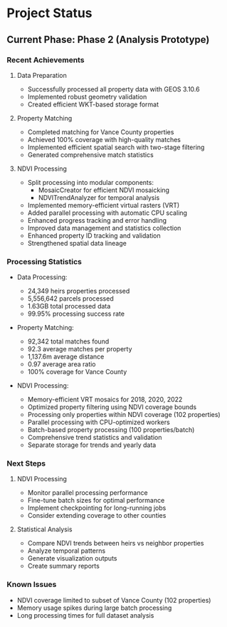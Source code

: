 # Project Status

## Current Phase: Phase 2 (Analysis Prototype)

### Recent Achievements
1. Data Preparation
   - Successfully processed all property data with GEOS 3.10.6
   - Implemented robust geometry validation
   - Created efficient WKT-based storage format

2. Property Matching
   - Completed matching for Vance County properties
   - Achieved 100% coverage with high-quality matches
   - Implemented efficient spatial search with two-stage filtering
   - Generated comprehensive match statistics

3. NDVI Processing
   - Split processing into modular components:
     - MosaicCreator for efficient NDVI mosaicking
     - NDVITrendAnalyzer for temporal analysis
   - Implemented memory-efficient virtual rasters (VRT)
   - Added parallel processing with automatic CPU scaling
   - Enhanced progress tracking and error handling
   - Improved data management and statistics collection
   - Enhanced property ID tracking and validation
   - Strengthened spatial data lineage

### Processing Statistics
- Data Processing:
  - 24,349 heirs properties processed
  - 5,556,642 parcels processed
  - 1.63GB total processed data
  - 99.95% processing success rate

- Property Matching:
  - 92,342 total matches found
  - 92.3 average matches per property
  - 1,137.6m average distance
  - 0.97 average area ratio
  - 100% coverage for Vance County

- NDVI Processing:
  - Memory-efficient VRT mosaics for 2018, 2020, 2022
  - Optimized property filtering using NDVI coverage bounds
  - Processing only properties within NDVI coverage (102 properties)
  - Parallel processing with CPU-optimized workers
  - Batch-based property processing (100 properties/batch)
  - Comprehensive trend statistics and validation
  - Separate storage for trends and yearly data

### Next Steps
1. NDVI Processing
   - Monitor parallel processing performance
   - Fine-tune batch sizes for optimal performance
   - Implement checkpointing for long-running jobs
   - Consider extending coverage to other counties

2. Statistical Analysis
   - Compare NDVI trends between heirs vs neighbor properties
   - Analyze temporal patterns
   - Generate visualization outputs
   - Create summary reports

### Known Issues
- NDVI coverage limited to subset of Vance County (102 properties)
- Memory usage spikes during large batch processing
- Long processing times for full dataset analysis